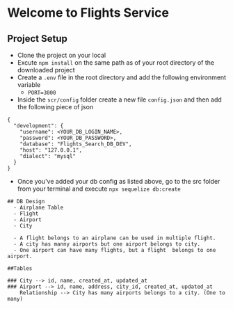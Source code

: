 # Welcome to Flights Service

## Project Setup
- Clone the project on your local
- Excute `npm install` on the same path as of your root directory of the downloaded project
- Create a `.env` file in the root directory and add the following environment variable
    - `PORT=3000`
- Inside the `scr/config` folder create a new file `config.json` and then add the following piece of json

```
{
  "development": {
    "username": <YOUR_DB_LOGIN_NAME>,
    "password": <YOUR_DB_PASSWORD>,
    "database": "Flights_Search_DB_DEV",
    "host": "127.0.0.1",
    "dialect": "mysql"
  }
}
```
- Once you've added your db config as listed above, go to the src folder from your terminal and execute `npx sequelize db:create`
```
## DB Design
  - Airplane Table
  - Flight
  - Airport
  - City

  - A flight belongs to an airplane can be used in multiple flight.
  - A city has manny airports but one airport belongs to city.
  - One airport can have many flights, but a flight  belongs to one airport.

##Tables

### City --> id, name, created_at, updated_at
### Airport --> id, name, address, city_id, created_at, updated_at
    Relationship --> City has many airports belongs to a city. (One to many)

